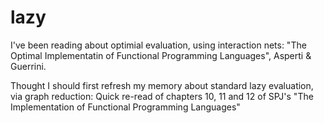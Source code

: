 # lazy

I've been reading about optimial evaluation, using interaction nets:
"The Optimal Implementatin of Functional Programming Languages", Asperti & Guerrini.

Thought I should first refresh my memory about standard lazy evaluation, via graph reduction:
Quick re-read of chapters 10, 11 and 12 of SPJ's "The Implementation of Functional Programming Languages"
